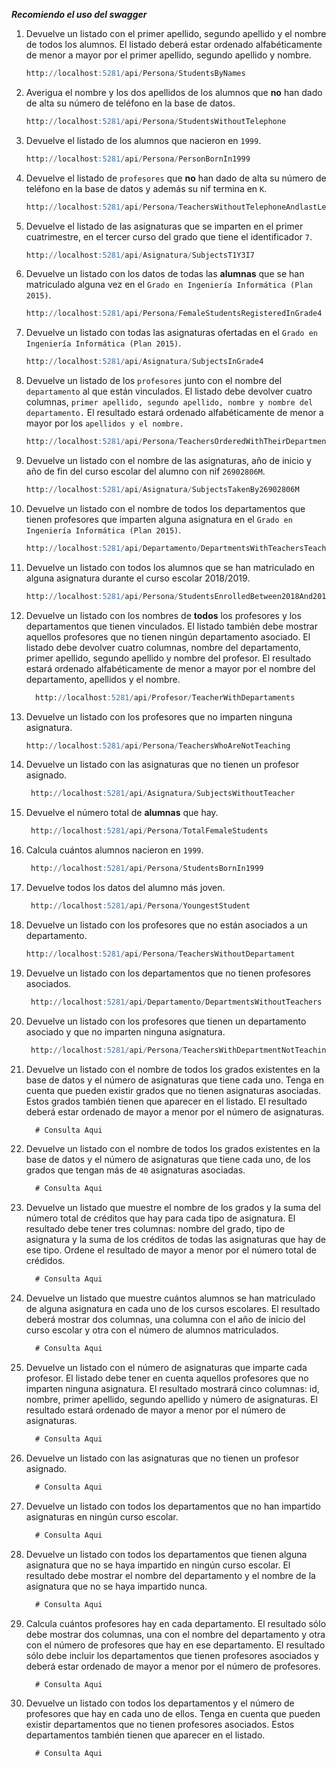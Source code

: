 ***Recomiendo el uso del swagger***

1. Devuelve un listado con el primer apellido, segundo apellido y el nombre de todos los alumnos. El listado deberá estar ordenado alfabéticamente de menor a mayor por el primer apellido, segundo apellido y nombre.

    ```sql
    http://localhost:5281/api/Persona/StudentsByNames
    ```

2. Averigua el nombre y los dos apellidos de los alumnos que **no** han dado de alta su número de teléfono en la base de datos.

    ```sql
    http://localhost:5281/api/Persona/StudentsWithoutTelephone
    ```

3. Devuelve el listado de los alumnos que nacieron en `1999`.

    ```sql
    http://localhost:5281/api/Persona/PersonBornIn1999
    ```

4. Devuelve el listado de `profesores` que **no** han dado de alta su número de teléfono en la base de datos y además su nif termina en `K`.

    ```sql
    http://localhost:5281/api/Persona/TeachersWithoutTelephoneAndlastLetterOfNifK
    ```

5. Devuelve el listado de las asignaturas que se imparten en el primer cuatrimestre, en el tercer curso del grado que tiene el identificador `7`.

    ```sql
    http://localhost:5281/api/Asignatura/SubjectsT1Y3I7
    ```

6. Devuelve un listado con los datos de todas las **alumnas** que se han matriculado alguna vez en el `Grado en Ingeniería Informática (Plan 2015)`.

    ```sql
    http://localhost:5281/api/Persona/FemaleStudentsRegisteredInGrade4
    ```

7. Devuelve un listado con todas las asignaturas ofertadas en el `Grado en Ingeniería Informática (Plan 2015)`.

    ```sql
    http://localhost:5281/api/Asignatura/SubjectsInGrade4
    ```

8. Devuelve un listado de los `profesores` junto con el nombre del `departamento` al que están vinculados. El listado debe devolver cuatro columnas, `primer apellido, segundo apellido, nombre y nombre del departamento.` El resultado estará ordenado alfabéticamente de menor a mayor por los `apellidos y el nombre.`

    ```sql
    http://localhost:5281/api/Persona/TeachersOrderedWithTheirDepartments
    ```

9. Devuelve un listado con el nombre de las asignaturas, año de inicio y año de fin del curso escolar del alumno con nif `26902806M`.

    ```sql
    http://localhost:5281/api/Asignatura/SubjectsTakenBy26902806M
    ```

10. Devuelve un listado con el nombre de todos los departamentos que tienen profesores que imparten alguna asignatura en el `Grado en Ingeniería Informática (Plan 2015)`.

     ```sql
     http://localhost:5281/api/Departamento/DepartmentsWithTeachersTeachingAtGrade4
     ```

11. Devuelve un listado con todos los alumnos que se han matriculado en alguna asignatura durante el curso escolar 2018/2019.

     ```sql
    http://localhost:5281/api/Persona/StudentsEnrolledBetween2018And2019
     ```

12. Devuelve un listado con los nombres de **todos** los profesores y los departamentos que tienen vinculados. El listado también debe mostrar aquellos profesores que no tienen ningún departamento asociado. El listado debe devolver cuatro columnas, nombre del departamento, primer apellido, segundo apellido y nombre del profesor. El resultado estará ordenado alfabéticamente de menor a mayor por el nombre del departamento, apellidos y el nombre.

     ```sql
       http://localhost:5281/api/Profesor/TeacherWithDepartaments
     ```

13. Devuelve un listado con los profesores que no imparten ninguna asignatura.

     ```sql
     http://localhost:5281/api/Persona/TeachersWhoAreNotTeaching
     ```

14. Devuelve un listado con las asignaturas que no tienen un profesor asignado.

     ```sql
      http://localhost:5281/api/Asignatura/SubjectsWithoutTeacher
     ```

15. Devuelve el número total de **alumnas** que hay.

     ```sql
      http://localhost:5281/api/Persona/TotalFemaleStudents
     ```

16. Calcula cuántos alumnos nacieron en `1999`.

     ```sql
      http://localhost:5281/api/Persona/StudentsBornIn1999
     ```

17. Devuelve todos los datos del alumno más joven.

     ```sql
      http://localhost:5281/api/Persona/YoungestStudent
     ```

18. Devuelve un listado con los profesores que no están asociados a un departamento.

     ```sql
     http://localhost:5281/api/Persona/TeachersWithoutDepartament
     ```

19. Devuelve un listado con los departamentos que no tienen profesores asociados.

     ```sql
      http://localhost:5281/api/Departamento/DepartmentsWithoutTeachers
     ```

20. Devuelve un listado con los profesores que tienen un departamento asociado y que no imparten ninguna asignatura.

     ```sql
      http://localhost:5281/api/Persona/TeachersWithDepartmentNotTeaching
     ```

21. Devuelve un listado con el nombre de todos los grados existentes en la base de datos y el número de asignaturas que tiene cada uno. Tenga en cuenta que pueden existir grados que no tienen asignaturas asociadas. Estos grados también tienen que aparecer en el listado. El resultado deberá estar ordenado de mayor a menor por el número de asignaturas.

     ```sql
       # Consulta Aqui
     ```

22. Devuelve un listado con el nombre de todos los grados existentes en la base de datos y el número de asignaturas que tiene cada uno, de los grados que tengan más de `40` asignaturas asociadas.

     ```sql
       # Consulta Aqui
     ```

23. Devuelve un listado que muestre el nombre de los grados y la suma del número total de créditos que hay para cada tipo de asignatura. El resultado debe tener tres columnas: nombre del grado, tipo de asignatura y la suma de los créditos de todas las asignaturas que hay de ese tipo. Ordene el resultado de mayor a menor por el número total de crédidos.

     ```sql
       # Consulta Aqui
     ```

24. Devuelve un listado que muestre cuántos alumnos se han matriculado de alguna asignatura en cada uno de los cursos escolares. El resultado deberá mostrar dos columnas, una columna con el año de inicio del curso escolar y otra con el número de alumnos matriculados.

     ```sql
       # Consulta Aqui
     ```

25. Devuelve un listado con el número de asignaturas que imparte cada profesor. El listado debe tener en cuenta aquellos profesores que no imparten ninguna asignatura. El resultado mostrará cinco columnas: id, nombre, primer apellido, segundo apellido y número de asignaturas. El resultado estará ordenado de mayor a menor por el número de asignaturas.

     ```sql
       # Consulta Aqui
     ```

26. Devuelve un listado con las asignaturas que no tienen un profesor asignado.

     ```sql
       # Consulta Aqui
     ```

27. Devuelve un listado con todos los departamentos que no han impartido asignaturas en ningún curso escolar.

     ```sql
       # Consulta Aqui
     ```
28. Devuelve un listado con todos los departamentos que tienen alguna asignatura que no se haya impartido en ningún curso escolar. El resultado debe mostrar el nombre del departamento y el nombre de la asignatura que no se haya impartido nunca.

     ```sql
       # Consulta Aqui
     ```
29. Calcula cuántos profesores hay en cada departamento. El resultado sólo debe mostrar dos columnas, una con el nombre del departamento y otra con el número de profesores que hay en ese departamento. El resultado sólo debe incluir los departamentos que tienen profesores asociados y deberá estar ordenado de mayor a menor por el número de profesores.

     ```sql
       # Consulta Aqui
     ```
30. Devuelve un listado con todos los departamentos y el número de profesores que hay en cada uno de ellos. Tenga en cuenta que pueden existir departamentos que no tienen profesores asociados. Estos departamentos también tienen que aparecer en el listado.

     ```sql
       # Consulta Aqui
     ```
